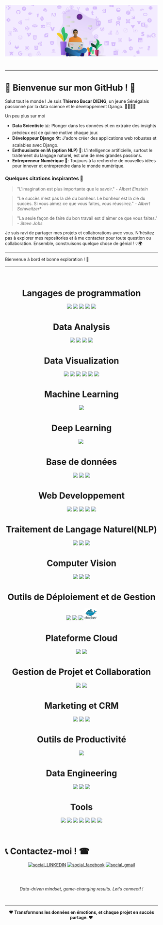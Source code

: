 # ![diengwinz](https://github.com/DiengWinz/DiengWinz/blob/main/twitter-min.jpg)

#
 



<!-- #
 
<p align="center"><img src="https://cdn.rawgit.com/sindresorhus/awesome/d7305f38d29fed78fa85652e3a63e154dd8e8829/media/badge.svg"/></p> -->

________
<p  align="center">

# 🌟 Bienvenue sur mon GitHub ! 🌟

Salut tout le monde ! Je suis <strong>Thierno Bocar DIENG</strong>, un jeune Sénégalais passionné par la data science et le développement Django. 👨🏾‍💻✨ <br>

 Un peu plus sur moi

- **Data Scientiste** 📊: Plonger dans les données et en extraire des insights précieux est ce qui me motive chaque jour. 
- **Développeur Django** 🛠️: J'adore créer des applications web robustes et scalables avec Django.
- **Enthousiaste en IA (option NLP)** 🤖: L'intelligence artificielle, surtout le traitement du langage naturel, est une de mes grandes passions.
- **Entrepreneur Numérique** 🚀: Toujours à la recherche de nouvelles idées pour innover et entreprendre dans le monde numérique.

### Quelques citations inspirantes 🌟

> "L'imagination est plus importante que le savoir." - *Albert Einstein*

> "Le succès n'est pas la clé du bonheur. Le bonheur est la clé du succès. Si vous aimez ce que vous faites, vous réussirez." - *Albert Schweitzer**

> "La seule façon de faire du bon travail est d'aimer ce que vous faites." - *Steve Jobs*

Je suis ravi de partager mes projets et collaborations avec vous. N'hésitez pas à explorer mes repositories et à me contacter pour toute question ou collaboration. Ensemble, construisons quelque chose de génial ! 💡🌍

---

Bienvenue à bord et bonne exploration ! 🚀

---
</p>


<br/>



<div align="center">
<h1>Langages de programmation</h1>

<img width="40" src="https://raw.githubusercontent.com/gilbarbara/logos/master/logos/javascript.svg"/>
<img width="40" src="https://cdn.svgporn.com/logos/java.svg"/>
<img width="40" src="https://cdn.svgporn.com/logos/python.svg"/>
<img width="40" src="https://th.bing.com/th/id/R.88eef2c4956cf1d9ffbb00a2059d9dd6?rik=5ZFdZ5LrTEaavw&pid=ImgRaw&r=0"/> 
<img width="60" src="https://rud.is/b/wp-content/uploads/2016/02/RStudio.png"/><br>
</div>

<div align="center">
 <h1>Data Analysis</h1>
 <img width="60" src="https://upload.wikimedia.org/wikipedia/commons/1/1a/NumPy_logo.svg"/>
 <img width="60" src="https://upload.wikimedia.org/wikipedia/commons/e/ed/Pandas_logo.svg"/>
 <img width="60" src="https://upload.wikimedia.org/wikipedia/commons/8/8d/Microsoft_Excel_Logo_%282013-2019%29.svg"/>
 <img width="60" src="https://upload.wikimedia.org/wikipedia/commons/b/b2/SCIPY_2.svg"/><br>
 </div>

<div align="center">
 <h1>Data Visualization</h1>
 <img width="60" src="https://upload.wikimedia.org/wikipedia/commons/8/84/Matplotlib_icon.svg"/>
 <img width="60" src="https://github.com/gilbarbara/logos/blob/main/logos/seaborn-icon.svg"/>
 <img width="60" src="https://upload.wikimedia.org/wikipedia/commons/8/8d/Microsoft_Excel_Logo_%282013-2019%29.svg"/>
 <img width="60" src="https://th.bing.com/th/id/OIP.shGOhtIdDvsjExQmrHOqXwHaEK?rs=1&pid=ImgDetMain"/>
 <img width="60" src="https://img.icons8.com/?size=100&id=9Kvi1p1F0tUo&format=png&color=000000"/>
 <img width="60" src=" https://th.bing.com/th/id/OIP.RJqwnRwzFT4xWx20C2WcjgHaDt?rs=1&pid=ImgDetMain"/><br>
</div>

 <div align="center">
  <h1>Machine Learning</h1>
  <img width="60" src="https://upload.wikimedia.org/wikipedia/commons/0/05/Scikit_learn_logo_small.svg"/><br>
 </div>

 <div align="center">
  <h1>Deep Learning</h1>
  <img width="40" src="https://upload.wikimedia.org/wikipedia/commons/2/2d/Tensorflow_logo.svg"/>
  <img widh="40" scr="https://upload.wikimedia.org/wikipedia/commons/1/10/PyTorch_logo_icon.svg"><br>
 </div>

  <div align="center">
  <h1>Base de données</h1>
  <img width="80" src="https://upload.wikimedia.org/wikipedia/commons/d/dc/Mongodb-icon.svg"/>
  <img width="80" src="https://th.bing.com/th/id/OIP.qW3VoyfQyClWWtpndyPQXAHaHr?rs=1&pid=ImgDetMain"/>
  <img width="80" src="https://img2.thaipng.com/20180611/pur/kisspng-microsoft-sql-server-microsoft-azure-sql-database-5b1f2919b40ab5.5565598815287687937375.jpg"/><br>
 </div>

  <div align="center">
  <h1>Web Developpement</h1>
  <img width="40" src="https://cdn.svgporn.com/logos/django-icon.svg"/>
  <img width="40" src="https://cdn.svgporn.com/logos/wordpress-icon.svg"/>
  <img width="40" src="https://cdn.svgporn.com/logos/bootstrap.svg"/>
  <img width="60" src="https://upload.wikimedia.org/wikipedia/commons/3/3c/Flask_logo.svg"/>
  <img width="40" src="https://cdn.svgporn.com/logos/figma.svg"/><br>
 </div>

  <div align="center">
  <h1>Traitement de Langage Naturel(NLP)</h1>
  <img width="60" src="https://upload.wikimedia.org/wikipedia/commons/8/88/SpaCy_logo.svg"/>
  <img width="60" src="https://upload.wikimedia.org/wikipedia/commons/4/4d/OpenAI_Logo.svg"/>
  <img width="60" src="https://th.bing.com/th/id/OIP.M1ZNAilbmHPAEqwF5-9RSwHaBu?rs=1&pid=ImgDetMain"/><br>
 </div>

<div align="center">
  <h1>Computer Vision</h1>
  <img width="60" src="https://upload.wikimedia.org/wikipedia/commons/3/32/OpenCV_Logo_with_text_svg_version.svg"/>
  <img width="60" src="https://upload.wikimedia.org/wikipedia/commons/a/ae/Keras_logo.svg"/>
  <img width="60" src="https://upload.wikimedia.org/wikipedia/commons/4/45/OpenVINO_logo.svg"/><br>
 </div>

<div align="center">
  <h1>Outils de Déploiement et de Gestion</h1>
  <img width="60" src="https://upload.wikimedia.org/wikipedia/commons/3/3f/Git_icon.svg"/>
  <img width="60" src="https://upload.wikimedia.org/wikipedia/commons/3/35/GitLab_icon.svg"/>
  <img width="60" src="https://upload.wikimedia.org/wikipedia/commons/e/ec/Heroku_logo.svg"/>
  <img src="https://raw.githubusercontent.com/devicons/devicon/master/icons/docker/docker-original-wordmark.svg" alt="docker" width="40" height="40"/><br>
 </div>

 <div align="center">
  <h1>Plateforme Cloud</h1>
  <img width="60" src="https://www.clipartkey.com/mpngs/m/169-1697212_amazon-aws-aws-svg.png"/>
  <img width="60" src="https://th.bing.com/th/id/OIP.sJHsud-TUY_A34AbNJHYCQHaHa?rs=1&pid=ImgDetMain"/><br>
 </div>

<div align="center">
 <h1>Gestion de Projet et Collaboration</h1>
 <img width="60" src="https://www.svgrepo.com/show/303635/trello-logo.svg"/>
 <img width="90" src="https://upload.wikimedia.org/wikipedia/commons/d/d5/Slack_icon_2019.svg"/><br>
</div>

<div align="center">
 <h1>Marketing et CRM</h1>
 <img width="40" src="https://cdn.svgporn.com/logos/google-analytics.svg"/>
 <img width="90" src="https://upload.wikimedia.org/wikipedia/commons/3/3f/HubSpot_Logo.svg"/>
 <img width="80" src="https://img.icons8.com/?size=100&id=rGFIfTXH5cHM&format=png&color=000000"/><br>
</div>

<div align="center">
 <h1>Outils de Productivité</h1>
 <img width="80" src="https://upload.wikimedia.org/wikipedia/commons/e/e9/Notion-logo.svg"/><br>
</div>

<div align="center">
 <h1>Data Engineering</h1>
 <img width="60" src="https://upload.wikimedia.org/wikipedia/commons/9/97/Talend_logo.svg"/>
 <img width="60" src="https://upload.wikimedia.org/wikipedia/commons/0/0e/Hadoop_logo.svg"/>
 <img width="40" src="https://upload.wikimedia.org/wikipedia/commons/f/f3/Apache_Spark_logo.svg"/><br>

<div align="center">
 <h1>Tools</h1>
 <img width="80" src="https://upload.wikimedia.org/wikipedia/commons/3/38/Jupyter_logo.svg"/>
 <img width="60" src="https://upload.wikimedia.org/wikipedia/commons/d/d0/Google_Colaboratory_SVG_Logo.svg"/>
 <img width="80" src="https://upload.wikimedia.org/wikipedia/commons/3/38/Jupyter_logo.svg"/>
 <img width="80" src="https://upload.wikimedia.org/wikipedia/commons/1/1d/PyCharm_Icon.svg"/>
 <img width="40" src="https://www.svgrepo.com/show/303229/microsoft-sql-server-logo.svg"/>
 <img width="40" src="https://cdn.svgporn.com/logos/visual-studio-code.svg"/>
 <img width="80" src="https://cdn.svgporn.com/logos/terminal.svg"/><br>
</div>

<br>
<br>
<h1 align="left">📞 Contactez-moi ! ☎</h1>
<p align="center">
<a href="https://www.linkedin.com/in/%F0%9D%91%BB%F0%9D%92%89%F0%9D%92%8A%F0%9D%92%86%F0%9D%92%93%F0%9D%92%8F%F0%9D%92%90-%F0%9D%91%A9%F0%9D%92%90%F0%9D%92%84%F0%9D%92%82%F0%9D%92%93-%F0%9D%91%AB%F0%9D%91%B0%F0%9D%91%AC%F0%9D%91%B5%F0%9D%91%AE-2926b219b/"><img src="https://img.shields.io/badge/LINKEDIN-@diengwinz-0e76a8?style=for-the-badge&logo=linkedin&logoColor=0e76a8&logoWidth=25" alt="social_LINKEDIN"/></a>
<a href="https://facebook.com/diengwinz"><img src="https://img.shields.io/badge/FACEBOOK-@diengwinz-4267B2?style=for-the-badge&logo=facebook&logoColor=4267B2&logoWidth=25" alt="social_facebook"></a>
<a href="mailto:tdieng591@gmail.com"><img src="https://img.shields.io/badge/GMAIL-@diengwinz-B23121?style=for-the-badge&logo=gmail&logoColor=B23121&logoWidth=25" alt="social_gmail"></a>

</p>

<br/>
<br/>

*Data-driven mindset, game-changing results. Let's connect! !*

<br/>


______________________________________________________
**❤ Transformons les données en émotions, et chaque projet en succès partagé. ❤**

